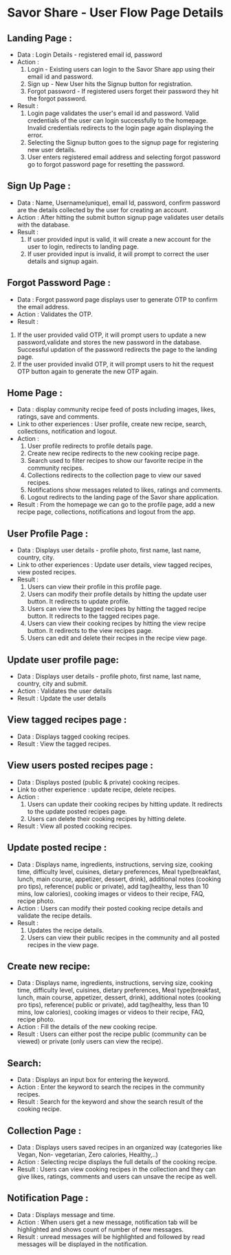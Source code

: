  # Savor Share - User Flow Page Details

## Landing Page :
* Data : Login Details - registered email id, password
* Action :
  1.  Login - Existing users can login to the Savor Share app using their email id and password.
  2.  Sign up - New User hits the Signup button for registration.
  3.  Forgot password - If registered users forget their password they hit the forgot password.
* Result : 
  1. Login page validates the user's email id and password. Valid credentials of the user can login successfully to the homepage. Invalid credentials redirects to the login page again displaying the error.
  2. Selecting the Signup button goes to the signup page for registering new user details.
  3. User enters registered email address and selecting forgot password go to forgot password page for resetting the password. 

 ## Sign Up Page :
* Data : Name, Username(unique), email Id, password, confirm password are the details collected by the user for creating an account.
* Action : After hitting the submit button signup page validates user details with the database.
* Result : 
  1. If user provided input is valid, it will create a new account for the user to login, redirects to landing page.
  2. If user provided input is invalid, it will prompt to correct the user details and signup again.

 ## Forgot Password Page :
* Data : Forgot password page displays user to generate OTP to confirm the email address. 
* Action : Validates the OTP. 
*  Result : 
  1. If the user provided valid OTP, it will prompt users to update a new password,validate and stores the new password in the database. Successful updation of the password redirects the page to the landing page.
  2. If the user provided invalid OTP, it will prompt users to hit the request OTP button again to generate the new OTP again.

 ## Home Page :
* Data : display community recipe feed of posts including images, likes, ratings, save and comments.
* Link to other experiences :  User profile, create new recipe, search, collections, notification and logout. 
* Action : 
  1. User profile redirects to profile details page. 
  2. Create new recipe redirects to the new cooking recipe page. 
  3. Search used to filter recipes to show our favorite recipe in the community recipes. 
  4. Collections redirects to the collection page to view our saved recipes. 
  5. Notifications show messages related to likes, ratings and comments. 
  6. Logout redirects to the landing page of the Savor share application.
* Result : From the homepage we can go to the profile page, add a new recipe page, collections, notifications and logout from the app.

 ## User Profile Page :
* Data : Displays user details - profile photo, first name, last name, country, city.
* Link to other experiences : Update user details, view tagged recipes, view posted recipes.
* Result :  
  1. Users can view their profile in this profile page. 
  2. Users can modify their profile details by hitting the update user button. It redirects to update profile.
  3. Users can view the tagged recipes by hitting the tagged recipe button. It redirects to the tagged recipes page.
  4. Users can view their cooking recipes by hitting the view recipe button. It redirects to the view recipes page.
  5. Users can edit and delete their recipes in the recipe view page.

## Update user profile page:
* Data : Displays user details - profile photo, first name, last name, country, city and submit.
* Action :  Validates the user details 
* Result : Update the user details 

## View tagged recipes page :
* Data : Displays tagged cooking recipes.
* Result : View the tagged recipes.

## View users posted recipes page :
* Data : Displays posted (public & private) cooking recipes.
* Link to other experience : update recipe, delete recipes.
* Action :
  1. Users can update their cooking recipes by hitting update. It redirects to the update posted recipes page.
  2. Users can delete their cooking recipes by hitting delete.
* Result : View all posted cooking recipes.
  
## Update posted recipe :
* Data : Displays name, ingredients, instructions, serving size, cooking time, difficulty level, cuisines, dietary preferences, Meal type(breakfast, lunch, main course, appetizer, dessert, drink), additional notes (cooking pro tips), reference( public or private), add tag(healthy, less than 10 mins, low calories), cooking images or videos to their recipe, FAQ, recipe photo.
* Action :  Users can modify their posted cooking recipe details and validate the recipe details.
* Result : 
  1. Updates the recipe details.
  2. Users can view their public recipes in the community and all posted recipes in the view page.

## Create new recipe:
* Data :  Displays name, ingredients, instructions, serving size, cooking time, difficulty level, cuisines, dietary preferences, Meal type(breakfast, lunch, main course, appetizer, dessert, drink), additional notes (cooking pro tips), reference( public or private), add tag(healthy, less than 10 mins, low calories), cooking images or videos to their recipe, FAQ, recipe photo.
* Action : Fill the details of the new cooking recipe.
* Result : Users can either post the recipe public (community can be viewed) or private (only users can view the recipe). 

## Search:
* Data : Displays an input box for entering the keyword.
* Action :  Enter the keyword to search the recipes in the community recipes.
* Result : Search for the keyword and show the search result of the cooking recipe. 

## Collection Page :
* Data :  Displays users saved recipes in an organized way (categories like Vegan, Non- vegetarian, Zero calories, Healthy,..)
* Action : Selecting recipe displays the full details of the cooking recipe. 
* Result : Users can view cooking recipes in the collection and they can give likes, ratings, comments and users can unsave the recipe as well. 

 ## Notification Page :
* Data : Displays message and time.
* Action :  When users get a new message, notification tab will be highlighted and shows count of number of new messages.
* Result : unread messages will be highlighted and followed by read messages will be displayed in the notification.

